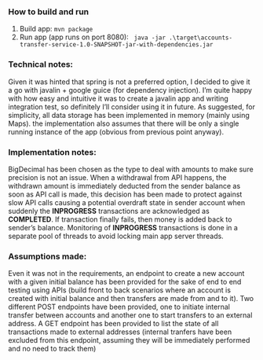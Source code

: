 ### How to build and run

1. Build app:
    `mvn package`
2. Run app (app runs on port 8080):
   ` java -jar .\target\accounts-transfer-service-1.0-SNAPSHOT-jar-with-dependencies.jar`

### Technical notes:

Given it was hinted that spring is not a preferred option, I decided to give it a go with javalin + google guice (for dependency injection). I’m quite happy with how easy and intuitive it was to create a javalin app and writing integration test, so definitely I’ll consider using it in future.
As suggested, for simplicity, all data storage has been implemented in memory (mainly using Maps).
the implementation also assumes that there will be only a single running instance of the app (obvious from previous point anyway).


### Implementation notes:

BigDecimal has been chosen as the type to deal with amounts to make sure precision is not an issue.
When a withdrawal from API happens, the withdrawn amount is immediately deducted from the sender balance as soon as API call is made, this decision has been made to protect against slow API calls causing a potential overdraft state in sender account when suddenly the **INPROGRESS** transactions are acknowledged as **COMPLETED**. 
If transaction finally fails, then money is added back to sender’s balance.
Monitoring of **INPROGRESS** transactions is done in a separate pool of threads to avoid locking main app server threads.

### Assumptions made:

Even it was not in the requirements, an endpoint to create a new account with a given initial balance has been provided for the sake of end to end testing using APIs (build front to back scenarios where an account is created with initial balance and then transfers are made from and to it).
Two different POST endpoints have been provided, one to initiate internal transfer between accounts and another one to start transfers to an external address.
A GET endpoint has been provided to list the state of all transactions made to external addresses (internal tranfers have been excluded from this endpoint, assuming they will be immediately performed and no need to track them)